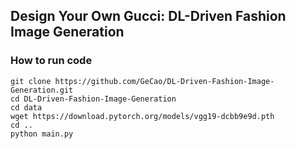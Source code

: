 ## Design Your Own Gucci: DL-Driven Fashion Image Generation

### How to run code
```
git clone https://github.com/GeCao/DL-Driven-Fashion-Image-Generation.git
cd DL-Driven-Fashion-Image-Generation
cd data
wget https://download.pytorch.org/models/vgg19-dcbb9e9d.pth
cd ..
python main.py
```
